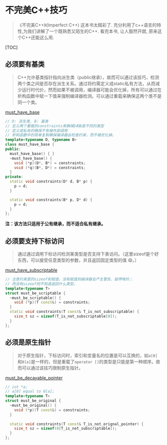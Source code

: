 # 不完美C++技巧

> 《不完美C++》(Imperfect C++) 这本书太精彩了. 充分利用了c++语言的特性,为我们讲解了一个既熟悉又陌生的C++. 看完本书, 让人豁然开朗, 原来这个C++还能这么用.

[TOC]

## 必须要有基类

> C++允许基类指针指向派生类（public继承），故而可以通过该技巧，检测两个类之间是否存在派生关系。通过将约需定义成static私有方法，从而减少运行时代价，然而如果不被调用，编译器可能会优化掉，所有可以通过在析构函数中赋一下值来强制编译器检测。可以通过重载来确保这两个类不是同一个类。

[must_have_base](https://coding.net/u/dayelaiwanya/p/LearnCode/git/blob/master/must_have_base.cpp)

```c++
// D: 派生类, B: 基类
// 定义两个重载的constraints来确保D和B是不同的类型
// 定义成私有的确保不有被外部调用
// 析构函数中的简单复制确保编译器会检查约束，而不被优化掉。
template<typename D, typename B>
class must_have_base {
public:
  must_have_base() { }
  ~must_have_base() {
    void (*p)(D*, B*) = constraints;
    void (*q)(B*, D*) = constraints;
  }
private:
  static void constraints(D* d, B* p) {
    p = d;
  }

  static void constraints(B* p, D* d) {
    p = d;
  }
};
```

**注：该方法只适用于公有继承，而不适合私有继承。**

## 必须要支持下标访问

> 通过通过调用下标访问检测某类型是否支持下表访问。（这里sizeof是个好东西，可以接受任意类型的参数，并且返回固定类型的值 :smile:。）

[must_have_subscriptable](https://coding.net/u/dayelaiwanya/p/LearnCode/git/blob/master/must_be_scriptable.cpp)

```c++
// 注意约束里的sizeof和赋值，没有赋值则编译器会产生警告，挺啰嗦的；
// 而没有sizeof则不知道返回什么类型。
template<typename T>
struct must_be_scriptable {
  ~must_be_scriptable() {
    void (*p)(T const&) = constraints;
  }
  static void constraints(T const& T_is_not_subscriptable) {
    size_t sz = sizeof(T_is_not_subscriptable[0]);
  }
};
```

## 必须是原生指针

> 对于原生指针，下标访问时，索引和变量名的位置是可以互换的，如`a[0]` 和`0[a]`是一样的，但是重载了`operator []`的类型是只能是第一种顺序。故而可以通过该技巧限制原生指针。

[must_be_decayable_pointer](https://coding.net/u/dayelaiwanya/p/LearnCode/git/blob/master/must_be_orignal_pointer.cpp)

```c++
// int *a;
// a[0] equal to 0[a];
template<typename T>
struct must_be_original {
  ~must_be_original() {
    void (*p)(T const&) = constraints;
  }
  
  static void constraints(T const& T_is_not_orignal_pointer) {
    size_t sz = sizeof(0[T_is_not_subscriptable]);
  }
};
```

